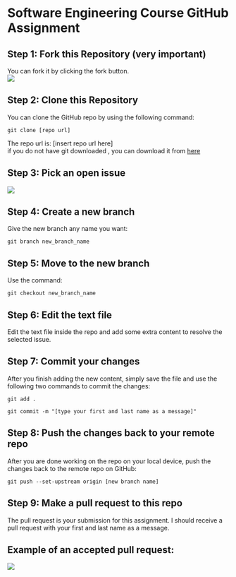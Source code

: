 <h1>Software Engineering Course GitHub Assignment</h1>

<div>
    <h2>Step 1: Fork this Repository (very important) </h2>
    <div>You can fork it by clicking the fork button.</div>
 <img src="https://github.com/omaranBazna/software-engineering-course-assignment/assets/100542103/d9e5e73f-b4f7-44f6-b258-6a3ac61b7bb5" />
</div>

<div>
    <h2>Step 2: Clone this Repository</h2>
    <div>You can clone the GitHub repo by using the following command:</div>
    <pre><code>git clone [repo url]</code></pre>
    <div>The repo url is: [insert repo url here]</div>
   <div>
       if you do not have git downloaded , you can download it from <a href="https://git-scm.com/downloads" > here </a>
   </div>
</div>
<div>
    <h2>Step 3: Pick an open issue</h2>
  <img src="https://github.com/omaranBazna/software-engineering-course-assignment/assets/100542103/5973e7b2-63a0-445d-9a4f-242e3384732c" />

</div>
<div>
    <h2>Step 4: Create a new branch</h2>
    <div>Give the new branch any name you want:</div>
    <pre><code>git branch new_branch_name</code></pre>
</div>

<div>
    <h2>Step 5: Move to the new branch</h2>
    <div>Use the command:</div>
    <pre><code>git checkout new_branch_name</code></pre>
</div>

<div>
    <h2>Step 6: Edit the text file</h2>
    <div>Edit the text file inside the repo and add some extra content to resolve the selected issue.</div>
</div>

<div>
    <h2>Step 7: Commit your changes</h2>
    <div>After you finish adding the new content, simply save the file and use the following two commands to commit the changes:</div>
    <div>
    <pre><code>git add .</code></pre>
    </div>
    <div>
    <pre><code>git commit -m "[type your first and last name as a message]"</code></pre>
    </div>
</div>

<div>
    <h2>Step 8: Push the changes back to your remote repo</h2>
    <div>After you are done working on the repo on your local device, push the changes back to the remote repo on GitHub:</div>
    <pre><code>git push --set-upstream origin [new branch name]</code></pre>
</div>

<div>
    <h2>Step 9: Make a pull request to this repo</h2>
    <div>The pull request is your submission for this assignment. I should receive a pull request with your first and last name as a message.</div>
   <h2>Example of an accepted pull request: </h2>
    <img src="https://github.com/omaranBazna/software-engineering-course-assignment/assets/100542103/f1109bc4-522b-4e06-8e09-1281b62b1ed4" />

</div>

